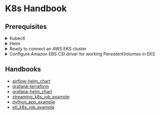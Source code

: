 K8s Handbook
===

## Prerequisites
<details>
<summary>Kubectl</summary>

```bash
$ kubectl version --client
Client Version: v1.30.3
Kustomize Version: v5.0.4-0.20230601165947-6ce0bf390ce3
```
</details>

<details>
<summary>Helm</summary>

```bash
$ helm version
version.BuildInfo Version:"v3.15.3", GitCommit:"3bb50bbbdd9c946ba9989fbe4fb4104766302a64", GitTreeState:"clean", GoVersion:"go1.22.5"
```
</details>

<details>
<summary>Ready to connect an AWS EKS cluster</summary>

```bash
$ export AWS_PROFILE=hungnguyendinh
$ aws eks update-kubeconfig --region ap-southeast-2 --name dev-hungnguyendinh --kubeconfig ~/.kube/dev-hungnguyendinh-config
: '
Added new context arn:aws:eks:ap-southeast-2:025066273328:cluster/dev-hungnguyendinh to /home/mrroot501/.kube/dev-hungnguyendinh-config
'
$ export KUBECONFIG=~/.kube/dev-hungnguyendinh-config
# Create data-platform namespace
$ kubectl create namespace data-platform
# Set namespace context
$ kubectl config set-context --current --namespace=data-platform
```
</details>

<details>
<summary>Configure Amazon EBS CSI driver for working PersistentVolumes in EKS</summary>

```bash
# Install eksctl
$ curl --silent --location "https://github.com/weaveworks/eksctl/releases/latest/download/eksctl_$(uname -s)_amd64.tar.gz" | tar xz -C /tmp
$ sudo mv /tmp/eksctl /usr/local/bin
# Enable IAM OIDC provider
$ eksctl utils associate-iam-oidc-provider --region=ap-southeast-2 --cluster=dev-hungnguyendinh --approve
: '
2024-08-22 21:34:33 [ℹ]  will create IAM Open ID Connect provider for cluster "dev-hungnguyendinh" in "ap-southeast-2"
2024-08-22 21:34:35 [✔]  created IAM Open ID Connect provider for cluster "dev-hungnguyendinh" in "ap-southeast-2"
'
# Create Amazon EBS CSI driver IAM role
$ eksctl create iamserviceaccount \
  --region ap-southeast-2 \
  --name ebs-csi-controller-sa \
  --namespace kube-system \
  --cluster dev-hungnguyendinh \
  --attach-policy-arn arn:aws:iam::aws:policy/service-role/AmazonEBSCSIDriverPolicy \
  --approve \
  --role-only \
  --role-name AmazonEKS_EBS_CSI_DriverRole
: '
2024-08-22 21:37:18 [ℹ]  1 iamserviceaccount (kube-system/ebs-csi-controller-sa) was included (based on the include/exclude rules)
2024-08-22 21:37:18 [!]  serviceaccounts in Kubernetes will not be created or modified, since the option --role-only is used
2024-08-22 21:37:18 [ℹ]  1 task: create IAM role for serviceaccount "kube-system/ebs-csi-controller-sa"
2024-08-22 21:37:18 [ℹ]  building iamserviceaccount stack "eksctl-dev-hungnguyendinh-addon-iamserviceaccount-kube-system-ebs-csi-controller-sa"
2024-08-22 21:37:19 [ℹ]  deploying stack "eksctl-dev-hungnguyendinh-addon-iamserviceaccount-kube-system-ebs-csi-controller-sa"
2024-08-22 21:37:19 [ℹ]  waiting for CloudFormation stack "eksctl-dev-hungnguyendinh-addon-iamserviceaccount-kube-system-ebs-csi-controller-sa"
2024-08-22 21:37:51 [ℹ]  waiting for CloudFormation stack "eksctl-dev-hungnguyendinh-addon-iamserviceaccount-kube-system-ebs-csi-controller-sa"
'
# Add the Amazon EBS CSI add-on
$ eksctl create addon --name aws-ebs-csi-driver --region ap-southeast-2 --cluster dev-hungnguyendinh \
  --service-account-role-arn arn:aws:iam::$(aws sts get-caller-identity --query Account --output text):role/AmazonEKS_EBS_CSI_DriverRole --force
: '
024-08-22 21:40:32 [ℹ]  Kubernetes version "1.30" in use by cluster "dev-hungnguyendinh"
2024-08-22 21:40:34 [ℹ]  IRSA is set for "aws-ebs-csi-driver" addon; will use this to configure IAM permissions
2024-08-22 21:40:34 [!]  IRSA has been deprecated; the recommended way to provide IAM permissions for "aws-ebs-csi-driver" addon is via pod identity associations; after addon creation is completed, run `eksctl utils migrate-to-pod-identity`
2024-08-22 21:40:34 [ℹ]  using provided ServiceAccountRoleARN "arn:aws:iam::025066273328:role/AmazonEKS_EBS_CSI_DriverRole"
2024-08-22 21:40:34 [ℹ]  creating addon
'
```
</details>

## Handbooks

- [airflow-helm_chart](./services/airflow/helm_chart/README.md)
- [grafana-terraform](./services/grafana/terraform/README.md)
- [grafana-helm_chart](./services/grafana/helm_chart/README.md)
- [streaming_k8s_job_example](./services/streaming_k8s_job_example/README.md)
- [python_app_example](./services/python_app_example/README.md)
- [etl_k8s_job_example](./services/etl_k8s_job_example/README.md)
